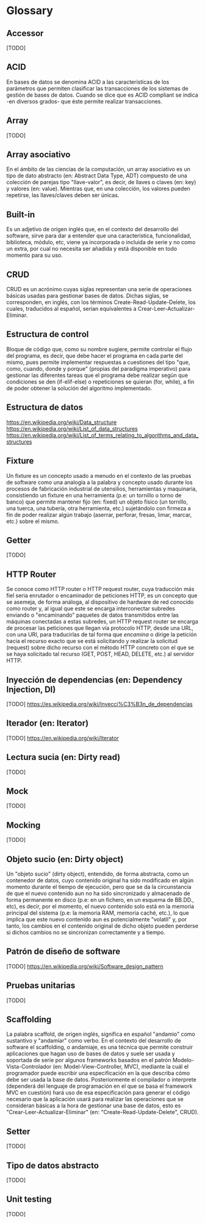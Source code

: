 # Glossary

## Accessor

[TODO]

## ACID

En bases de datos se denomina ACID a las características de los parámetros que permiten clasificar las transacciones de los sistemas de gestión de bases de datos. Cuando se dice que es ACID compliant se indica -en diversos grados- que éste permite realizar transacciones.

## Array

[TODO]

## Array asociativo

En el ámbito de las ciencias de la computación, un array asociativo es un tipo de dato abstracto (en: Abstract Data Type, ADT) compuesto de una colección de parejas tipo "llave-valor", es decir, de llaves o claves (en: key) y valores (en: value). Mientras que, en una colección, los valores pueden repetirse, las llaves/claves deben ser únicas.

## Built-in

Es un adjetivo de origen inglés que, en el contexto del desarrollo del software, sirve para dar a entender que una característica, funcionalidad, biblioteca, módulo, etc, viene ya incorporada o incluida de serie y no como un extra, por cual no necesita ser añadida y está disponible en todo momento para su uso.

## CRUD

CRUD es un acrónimo cuyas siglas representan una serie de operaciones básicas usadas para gestionar bases de datos. Dichas siglas, se corresponden, en inglés, con los términos Create-Read-Update-Delete, los cuales, traducidos al español, serían equivalentes a Crear-Leer-Actualizar-Eliminar.

## Estructura de control

Bloque de código que, como su nombre sugiere, permite controlar el flujo del programa, es decir, que debe hacer el programa en cada parte del mismo, pues permite implementar respuestas a cuestiones del tipo "que, como, cuando, donde y porque" (propias del paradigma imperativo) para gestionar las diferentes tareas que el programa debe realizar según que condiciones se den (if-elif-else) o repeticiones se quieran (for, while), a fin de poder obtener la solución del algoritmo implementado.

## Estructura de datos

https://en.wikipedia.org/wiki/Data_structure
https://en.wikipedia.org/wiki/List_of_data_structures
https://en.wikipedia.org/wiki/List_of_terms_relating_to_algorithms_and_data_structures

## Fixture

Un fixture es un concepto usado a menudo en el contexto de las pruebas de software como una analogía a la palabra y concepto usado durante los procesos de fabricación industrial de utensilios, herramientas y maquinaria, consistiendo un fixture en una herramienta (p.e: un tornillo o torno de banco) que permite mantener fijo (en: fixed) un objeto físico (un tornillo, una tuerca, una tubería, otra herramienta, etc.) sujetándolo con firmeza a fin de poder realizar algún trabajo (aserrar, perforar, fresas, limar, marcar, etc.) sobre el mismo.

## Getter

[TODO]

## HTTP Router

Se conoce como HTTP router o HTTP request router, cuya traducción más fiel seria enrutador o encaminador de peticiones HTTP, es un concepto que se asemeja, de forma análoga, al dispositivo de hardware de red conocido como router y, al igual que este se encarga interconectar subredes enviando o "encaminando" paquetes de datos transmitidos entre las máquinas conectadas a estas subredes, un HTTP request router se encarga de procesar las peticiones que llegan vía protocolo HTTP, desde una URL, con una URI, para traducirlas de tal forma que *encamina* o dirige la petición hacia el recurso exacto que se está solicitando y realizar la solicitud (request) sobre dicho recurso con el método HTTP concreto con el que se se haya solicitado tal recurso (GET, POST, HEAD, DELETE, etc.) al servidor HTTP.

## Inyección de dependencias (en: Dependency Injection, DI)

[TODO]
https://es.wikipedia.org/wiki/Inyecci%C3%B3n_de_dependencias

## Iterador (en: Iterator)

[TODO]
https://en.wikipedia.org/wiki/Iterator

## Lectura sucia (en: Dirty read)

[TODO]

## Mock

[TODO]

## Mocking

[TODO]

## Objeto sucio (en: Dirty object)

Un "objeto sucio" (dirty object), entendido, de forma abstracta, como un contenedor de datos, cuyo contenido original ha sido modificado en algún momento durante el tiempo de ejecución, pero que se da la circunstancia de que el nuevo contenido aun no ha sido sincronizado y almacenado de forma permanente en disco (p.e: en un fichero, en un esquema de BB.DD., etc), es decir, por el momento, el nuevo contenido solo está en la memoria principal del sistema (p.e: la memoria RAM, memoria caché, etc.), lo que implica que este nuevo contenido aun es potencialmente "volatil" y, por tanto, los cambios en el contenido original de dicho objeto pueden perderse si dichos cambios no se sincronizan correctamente y a tiempo.

## Patrón de diseño de software

[TODO]
https://en.wikipedia.org/wiki/Software_design_pattern

## Pruebas unitarias

[TODO]

## Scaffolding

La palabra scaffold, de origen inglés, significa en español "andamio" como sustantivo y "andamiar" como verbo. En el contexto del desarrollo de software el scaffolding, o andamiaje, es una técnica que permite construir aplicaciones que hagan uso de bases de datos y suele ser usada y soportada de serie por algunos frameworks basados en el patrón Modelo-Vista-Controlador (en: Model-View-Controller, MVC), mediante la cuál el programador puede escribir una especificación en la que describa cómo debe ser usada la base de datos. Posteriormente el compilador o interprete (dependerá del lenguaje de programación en el que se basa el framework MVC en cuestión) hará uso de esa especificación para generar el código necesario que la aplicación usará para realizar las operaciones que se consideran básicas a la hora de gestionar una base de datos, esto es "Crear-Leer-Actualizar-Eliminar" (en: "Create-Read-Update-Delete", CRUD).

## Setter

[TODO]

## Tipo de datos abstracto

[TODO]

## Unit testing

[TODO]





